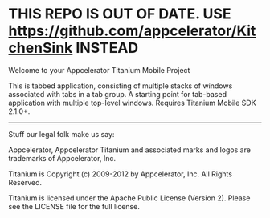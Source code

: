 # THIS REPO IS OUT OF DATE. USE https://github.com/appcelerator/KitchenSink INSTEAD

Welcome to your Appcelerator Titanium Mobile Project

This is tabbed application, consisting of multiple stacks of windows associated with tabs in a tab group.  A starting point for tab-based application with multiple top-level windows. Requires Titanium Mobile SDK 2.1.0+.

----------------------------------
Stuff our legal folk make us say:

Appcelerator, Appcelerator Titanium and associated marks and logos are 
trademarks of Appcelerator, Inc. 

Titanium is Copyright (c) 2009-2012 by Appcelerator, Inc. All Rights Reserved.

Titanium is licensed under the Apache Public License (Version 2). Please
see the LICENSE file for the full license.

